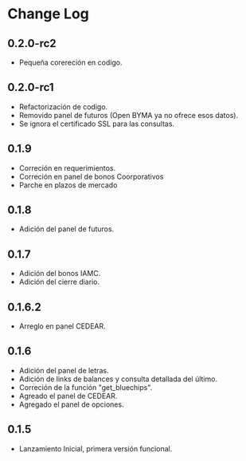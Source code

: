 Change Log
==========

0.2.0-rc2
---
- Pequeña corereción en codigo.

0.2.0-rc1
---
- Refactorización de codigo.
- Removido panel de futuros (Open BYMA ya no ofrece esos datos).
- Se ignora el certificado SSL para las consultas.

0.1.9
---
- Correción en requerimientos.
- Correción en panel de bonos Coorporativos
- Parche en plazos de mercado

0.1.8
---
- Adición del panel de futuros.

0.1.7
---
- Adición del bonos IAMC.
- Adición del cierre diario.

0.1.6.2
---
- Arreglo en panel CEDEAR.

0.1.6
---
- Adición del panel de letras.
- Adición de links de balances y consulta detallada del último.
- Correción de la función "get_bluechips".
- Agreado el panel de CEDEAR.
- Agregado el panel de opciones.

0.1.5
---
- Lanzamiento Inicial, primera versión funcional.
